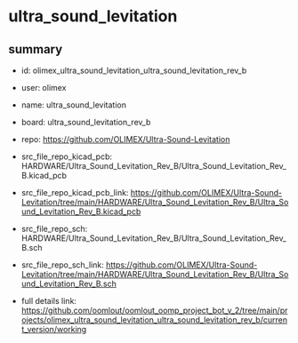 # ultra_sound_levitation
 
## summary 
* id: olimex_ultra_sound_levitation_ultra_sound_levitation_rev_b
* user: olimex
* name: ultra_sound_levitation
* board: ultra_sound_levitation_rev_b
* repo: https://github.com/OLIMEX/Ultra-Sound-Levitation
* src_file_repo_kicad_pcb: HARDWARE/Ultra_Sound_Levitation_Rev_B/Ultra_Sound_Levitation_Rev_B.kicad_pcb
* src_file_repo_kicad_pcb_link: https://github.com/OLIMEX/Ultra-Sound-Levitation/tree/main/HARDWARE/Ultra_Sound_Levitation_Rev_B/Ultra_Sound_Levitation_Rev_B.kicad_pcb


* src_file_repo_sch: HARDWARE/Ultra_Sound_Levitation_Rev_B/Ultra_Sound_Levitation_Rev_B.sch
* src_file_repo_sch_link: https://github.com/OLIMEX/Ultra-Sound-Levitation/tree/main/HARDWARE/Ultra_Sound_Levitation_Rev_B/Ultra_Sound_Levitation_Rev_B.sch
* full details link: https://github.com/oomlout/oomlout_oomp_project_bot_v_2/tree/main/projects/olimex_ultra_sound_levitation_ultra_sound_levitation_rev_b/current_version/working  








